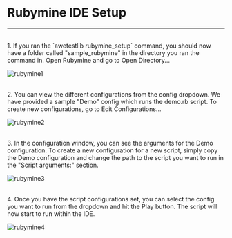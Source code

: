Rubymine IDE Setup
=======
------------
<br>
1. If you ran the `awetestlib rubymine_setup` command, you should now have a folder called "sample_rubymine" in the directory you ran the command in. Open Rubymine and go to Open Directory...

![rubymine1](https://raw.github.com/anthonywoo/awetestlib/develop/images/rubymine1.jpg "rubymine1")

<br>
2. You can view the different configurations from the config dropdown. We have provided a sample "Demo" config which runs the demo.rb script. To create new configurations, go to Edit Configurations...

![rubymine2](https://raw.github.com/anthonywoo/awetestlib/develop/images/rubymine2.jpg "rubymine2")

<br>
3. In the configuration window, you can see the arguments for the Demo configuration. To create a new configuration for a new script, simply copy the Demo configuration and change the path to the script you want to run in the "Script arguments:" section.

![rubymine3](https://raw.github.com/anthonywoo/awetestlib/develop/images/rubymine3.jpg "rubymine3")

<br>
4. Once you have the script configurations set, you can select the config you want to run from the dropdown and hit the Play button. The script will now start to run within the IDE. 

![rubymine4](https://raw.github.com/anthonywoo/awetestlib/develop/images/rubymine4.jpg "rubymine4")

<br>